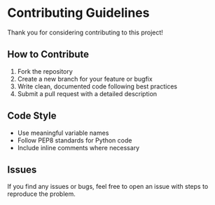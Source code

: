 # Contributing Guidelines

Thank you for considering contributing to this project!

## How to Contribute

1. Fork the repository
2. Create a new branch for your feature or bugfix
3. Write clean, documented code following best practices
4. Submit a pull request with a detailed description

## Code Style

- Use meaningful variable names
- Follow PEP8 standards for Python code
- Include inline comments where necessary

## Issues

If you find any issues or bugs, feel free to open an issue with steps to reproduce the problem.
